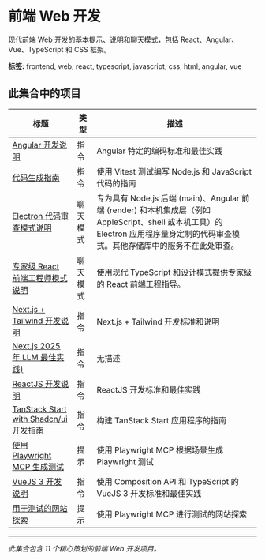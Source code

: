 # 前端 Web 开发

现代前端 Web 开发的基本提示、说明和聊天模式，包括 React、Angular、Vue、TypeScript 和 CSS 框架。

**标签:** frontend, web, react, typescript, javascript, css, html, angular, vue

## 此集合中的项目

| 标题                                                                                                     | 类型     | 描述                                                                                                                                                                               |
| -------------------------------------------------------------------------------------------------------- | -------- | ---------------------------------------------------------------------------------------------------------------------------------------------------------------------------------- |
| [Angular 开发说明](../instructions/angular.instructions.md)                                              | 指令     | Angular 特定的编码标准和最佳实践                                                                                                                                                   |
| [代码生成指南](../instructions/nodejs-javascript-vitest.instructions.md)                                 | 指令     | 使用 Vitest 测试编写 Node.js 和 JavaScript 代码的指南                                                                                                                              |
| [Electron 代码审查模式说明](../chatmodes/electron-angular-native.chatmode.md)                            | 聊天模式 | 专为具有 Node.js 后端 (main)、Angular 前端 (render) 和本机集成层（例如 AppleScript、shell 或本机工具）的 Electron 应用程序量身定制的代码审查模式。其他存储库中的服务不在此处审查。 |
| [专家级 React 前端工程师模式说明](../chatmodes/expert-react-frontend-engineer.chatmode.md)               | 聊天模式 | 使用现代 TypeScript 和设计模式提供专家级的 React 前端工程指导。                                                                                                                    |
| [Next.js + Tailwind 开发说明](../instructions/nextjs-tailwind.instructions.md)                           | 指令     | Next.js + Tailwind 开发标准和说明                                                                                                                                                  |
| [Next.js 2025 年 LLM 最佳实践)](../instructions/nextjs.instructions.md)                                  | 指令     | 无描述                                                                                                                                                                             |
| [ReactJS 开发说明](../instructions/reactjs.instructions.md)                                              | 指令     | ReactJS 开发标准和最佳实践                                                                                                                                                         |
| [TanStack Start with Shadcn/ui 开发指南](../instructions/tanstack-start-shadcn-tailwind.instructions.md) | 指令     | 构建 TanStack Start 应用程序的指南                                                                                                                                                 |
| [使用 Playwright MCP 生成测试](../prompts/playwright-generate-test.prompt.md)                            | 提示     | 使用 Playwright MCP 根据场景生成 Playwright 测试                                                                                                                                   |
| [VueJS 3 开发说明](../instructions/vuejs3.instructions.md)                                               | 指令     | 使用 Composition API 和 TypeScript 的 VueJS 3 开发标准和最佳实践                                                                                                                   |
| [用于测试的网站探索](../prompts/playwright-explore-website.prompt.md)                                    | 提示     | 使用 Playwright MCP 进行测试的网站探索                                                                                                                                             |

---

_此集合包含 11 个精心策划的前端 Web 开发项目。_
